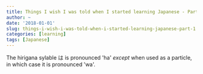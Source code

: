 ```yaml
---
title: Things I wish I was told when I started learning Japanese - Part 1
author: ~
date: '2018-01-01'
slug: things-i-wish-i-was-told-when-i-started-learning-japanese-part-1
categories: [learning]
tags: [Japanese]
---
```

The hirigana sylable は is pronounced 'ha' *except* when used as a particle, in which case it is pronounced 'wa'.